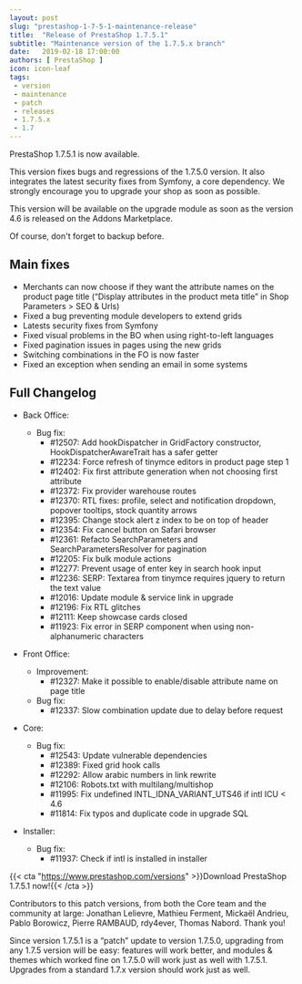 ```yaml
---
layout: post
slug: "prestashop-1-7-5-1-maintenance-release"
title:  "Release of PrestaShop 1.7.5.1"
subtitle: "Maintenance version of the 1.7.5.x branch"
date:   2019-02-18 17:00:00
authors: [ PrestaShop ]
icon: icon-leaf
tags:
 - version
 - maintenance
 - patch
 - releases
 - 1.7.5.x
 - 1.7
---
```



PrestaShop 1.7.5.1 is now available.

This version fixes bugs and regressions of the 1.7.5.0 version. It also integrates the latest security fixes from Symfony, a core dependency. We strongly encourage you to upgrade your shop as soon as possible.

This version will be available on the upgrade module as soon as the version 4.6 is released on the Addons Marketplace.

Of course, don't forget to backup before.


## Main fixes

* Merchants can now choose if they want the attribute names on the product page title (“Display attributes in the product meta title” in Shop Parameters > SEO & Urls)
* Fixed a bug preventing module developers to extend grids
* Latests security fixes from Symfony
* Fixed visual problems in the BO when using right-to-left languages
* Fixed pagination issues in pages using the new grids
* Switching combinations in the FO is now faster
* Fixed an exception when sending an email in some systems

## Full Changelog

- Back Office:
  - Bug fix:
    - #12507: Add hookDispatcher in GridFactory constructor, HookDispatcherAwareTrait has a safer getter
    - #12234: Force refresh of tinymce editors in product page step 1
    - #12402: Fix first attribute generation when not choosing first attribute
    - #12372: Fix provider warehouse routes
    - #12370: RTL fixes: profile, select and notification dropdown, popover tooltips, stock quantity arrows
    - #12395: Change stock alert z index to be on top of header
    - #12354: Fix cancel button on Safari browser
    - #12361: Refacto SearchParameters and SearchParametersResolver for pagination
    - #12205: Fix bulk module actions
    - #12277: Prevent usage of enter key in search hook input
    - #12236: SERP: Textarea from tinymce requires jquery to return the text value
    - #12016: Update module & service link in upgrade
    - #12196: Fix RTL glitches
    - #12111: Keep showcase cards closed
    - #11923: Fix error in SERP component when using non-alphanumeric characters

- Front Office:
  - Improvement:
    - #12327: Make it possible to enable/disable attribute name on page title
  - Bug fix:
    - #12337: Slow combination update due to delay before request

- Core:
  - Bug fix:
    - #12543: Update vulnerable dependencies
    - #12389: Fixed grid hook calls
    - #12292: Allow arabic numbers in link rewrite
    - #12106: Robots.txt with multilang/multishop
    - #11995: Fix undefined INTL_IDNA_VARIANT_UTS46 if intl ICU < 4.6
    - #11814: Fix typos and duplicate code in upgrade SQL

- Installer:
  - Bug fix:
    - #11937: Check if intl is installed in installer


{{< cta "https://www.prestashop.com/versions" >}}Download PrestaShop 1.7.5.1 now!{{< /cta >}}

Contributors to this patch versions, from both the Core team and the community at large: Jonathan Lelievre, Mathieu Ferment, Mickaël Andrieu, Pablo Borowicz, Pierre RAMBAUD, rdy4ever, Thomas Nabord. Thank you!

Since version 1.7.5.1 is a “patch” update to version 1.7.5.0, upgrading from any 1.7.5 version will be easy: features will work better, and modules & themes which worked fine on 1.7.5.0 will work just as well with 1.7.5.1.
Upgrades from a standard 1.7.x version should work just as well.
